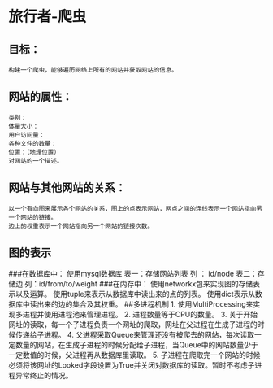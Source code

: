 # 旅行者-爬虫
##  目标：
    构建一个爬虫，能够遍历网络上所有的网站并获取网站的信息。
##  网站的属性：
    类别：
    体量大小：
    用户访问量：
    各种文件的数量：
    位置：（地理位置）
    对网站的一个描述。
    
##  网站与其他网站的关系：
    以一个有向图来展示各个网站的关系，图上的点表示网站，两点之间的连线表示一个网站指向另一个网站的链接。
    边上的权重表示一个网站指向另一个网站的链接次数。

##  图的表示
###在数据库中：
    使用mysql数据库
    表一：存储网站列表
    列 ： id/node
    表二：存储边
    列：id/from/to/weight
###在内存中：
    使用networkx包来实现图的存储表示以及运算。
    使用tuple来表示从数据库中读出来的点的列表。
    使用dict表示从数据库中读出来的边的集合及其权重。
##多进程机制
    1. 使用MultiProcessing来实现多进程并使用进程池来管理进程。
    2. 进程数量等于CPU的数量。
    3. 关于开始网址的读取，每一个子进程负责一个网址的爬取，网址在父进程在生成子进程的时候传递给子进程。
    4. 父进程采取Queue来管理还没有被爬去的网站，每次读取一定数量的网站，在生成子进程的时候分配给子进程，当Queue中的网站数量少于一定数值的时候，父进程再从数据库里读取。
    5. 子进程在爬取完一个网站的时候必须将该网址的Looked字段设置为True并关闭对数据库的读取。暂时不考虑子进程异常终止的情况。
    
 
